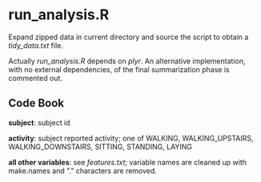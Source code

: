 run_analysis.R
========================

Expand zipped data in current directory and source the script to obtain a *tidy_data.txt* file.

Actually *run_analysis.R* depends on *plyr*. An alternative implementation, with no external dependencies, of the final summarization phase is commented out.


Code Book
----------

**subject**: subject id

**activity**: subject reported activity; one of WALKING, WALKING_UPSTAIRS, WALKING_DOWNSTAIRS, SITTING, STANDING, LAYING

**all other variables**: see *features.txt*; variable names are cleaned up with make.names and "." characters are removed.

